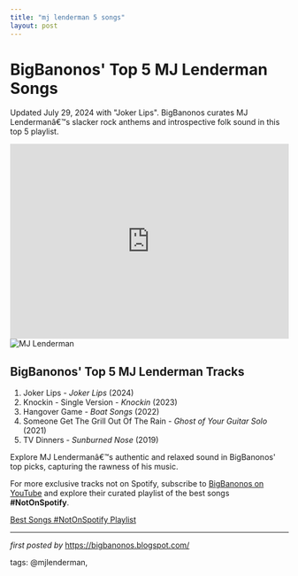 ```yaml
---
title: "mj lenderman 5 songs"
layout: post
---
```

<div class="blog-post"> <h1>BigBanonos' Top 5 MJ Lenderman Songs</h1> <p>Updated July 29, 2024 with "Joker Lips". BigBanonos curates MJ Lendermanâ€™s slacker rock anthems and introspective folk sound in this top 5 playlist.</p> <div class="embed-code"> <iframe allow="autoplay; clipboard-write; encrypted-media; fullscreen; picture-in-picture" allowfullscreen="" frameborder="0" height="352" loading="lazy" src="https://open.spotify.com/embed/playlist/1dhVV7C4NZ9udrNzB1vM8x?utm_source=generator" width="100%"></iframe> </div> <div class="image-container"> <img alt="MJ Lenderman" src="https://f4.bcbits.com/img/0036409817_25.jpg" /> </div> <h2>BigBanonos' Top 5 MJ Lenderman Tracks</h2> <ol> <li>Joker Lips - <em>Joker Lips</em> (2024)</li> <li>Knockin - Single Version - <em>Knockin</em> (2023)</li> <li>Hangover Game - <em>Boat Songs</em> (2022)</li> <li>Someone Get The Grill Out Of The Rain - <em>Ghost of Your Guitar Solo</em> (2021)</li> <li>TV Dinners - <em>Sunburned Nose</em> (2019)</li> </ol> <p>Explore MJ Lendermanâ€™s authentic and relaxed sound in BigBanonos' top picks, capturing the rawness of his music.</p>
</div>


<!--Subscribe and Playlist Links-->
<div>
    <p>For more exclusive tracks not on Spotify, subscribe to <a href="https://www.youtube.com/@BigBanonos" target="_blank">BigBanonos on YouTube</a> and explore their curated playlist of the best songs <strong>#NotOnSpotify</strong>.</p>
    <p><a href="https://www.youtube.com/playlist?list=PLtuNtuTatqI0kFahUCbtbfenC_ET5O_tr" target="_blank">Best Songs #NotOnSpotify Playlist<br /></a></p></div>

<hr />

<p><em>first posted by</em> <a href="https://bigbanonos.blogspot.com/" rel="noopener" target="_new">https://bigbanonos.blogspot.com/</a></p>

<p>tags: @mjlenderman,</p>
